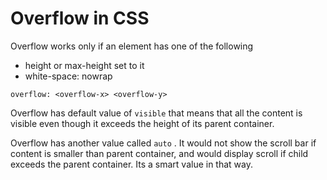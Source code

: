 # Overflow in CSS
Overflow works only if an element has one of the following

- height or max-height set to it
- white-space: nowrap

`overflow: <overflow-x> <overflow-y>`

Overflow has default value of `visible` that means that all the content is visible even though it exceeds the height of its parent container.

Overflow has another value called `auto` . It would not show the scroll bar if content is smaller than parent container, and would display scroll if child exceeds the parent container. Its a smart value in that way.
